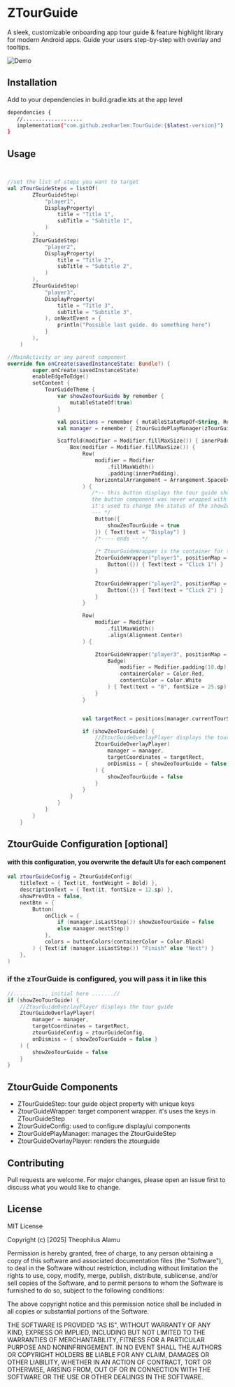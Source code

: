 # ZTourGuide

A sleek, customizable onboarding app tour guide & feature highlight library for modern Android apps.
Guide your users step-by-step with overlay and tooltips.

![Demo](assets/screenshots.gif)

## Installation

Add to your dependencies in build.gradle.kts at the app level

```bash
dependencies {
   //...................
   implementation("com.github.zeoharlem:TourGuide:{$latest-version}")
}
```

## Usage

```kotlin


//set the list of steps you want to target
val zTourGuideSteps = listOf(
        ZTourGuideStep(
            "player1",
            DisplayProperty(
                title = "Title 1",
                subTitle = "Subtitle 1",
            )
        ),
        ZTourGuideStep(
            "player2",
            DisplayProperty(
                title = "Title 2",
                subTitle = "Subtitle 2",
            )
        ),
        ZTourGuideStep(
            "player3",
            DisplayProperty(
                title = "Title 3",
                subTitle = "Subtitle 3",
            ), onNextEvent = {
                println("Possible last guide. do something here")
            }
        ),
    )

//MainActivity or any parent component
override fun onCreate(savedInstanceState: Bundle?) {
        super.onCreate(savedInstanceState)
        enableEdgeToEdge()
        setContent {
            TourGuideTheme {
                var showZeoTourGuide by remember {
                    mutableStateOf(true)
                }

                val positions = remember { mutableStateMapOf<String, Rect>() }
                val manager = remember { ZtourGuidePlayManager(zTourGuideSteps) }

                Scaffold(modifier = Modifier.fillMaxSize()) { innerPadding ->
                    Box(modifier = Modifier.fillMaxSize()) {
                        Row(
                            modifier = Modifier
                                .fillMaxWidth()
                                .padding(innerPadding),
                            horizontalArrangement = Arrangement.SpaceEvenly
                        ) {
                           /*-- this button displays the tour guide should it gets to the end. 
                           the button component was never wrapped with ZtourGuideWrapper and 
                           it's used to change the status of the showZeoTourGuide for this use case 
                           --- */
                            Button({
                                showZeoTourGuide = true
                            }) { Text(text = "Display") }
                            /*---- ends ---*/
                            
                            /* ZtourGuideWrapper is the container for the target component */
                            ZtourGuideWrapper("player1", positionMap = positions) {
                                Button({}) { Text(text = "Click 1") }
                            }

                            ZtourGuideWrapper("player2", positionMap = positions) {
                                Button({}) { Text(text = "Click 2") }
                            }
                        }

                        Row(
                            modifier = Modifier
                                .fillMaxWidth()
                                .align(Alignment.Center)
                        ) {

                            ZtourGuideWrapper("player3", positionMap = positions) {
                                Badge(
                                    modifier = Modifier.padding(10.dp),
                                    containerColor = Color.Red,
                                    contentColor = Color.White
                                ) { Text(text = "8", fontSize = 25.sp) }
                            }
                        }


                        val targetRect = positions[manager.currentTourStep?.targetKey]

                        if (showZeoTourGuide) {
                            //ZtourGuideOverlayPlayer displays the tour guide
                            ZtourGuideOverlayPlayer(
                                manager = manager,
                                targetCoordinates = targetRect,
                                onDismiss = { showZeoTourGuide = false }
                            ) {
                                showZeoTourGuide = false
                            }
                        }
                    }
                }
            }
        }
    }

```
## ZtourGuide Configuration [optional]
#### with this configuration, you overwrite the default UIs for each component

```kotlin
val ztourGuideConfig = ZtourGuideConfig(
    titleText = { Text(it, fontWeight = Bold) },
    descriptionText = { Text(it, fontSize = 12.sp) },
    showPrevBtn = false,
    nextBtn = {
        Button(
            onClick = {
                if (manager.isLastStep()) showZeoTourGuide = false
                else manager.nextStep()
            },
            colors = buttonColors(containerColor = Color.Black)
        ) { Text(if (manager.isLastStep()) "Finish" else "Next") }
    },
)
```

### if the zTourGuide is configured, you will pass it in like this
```kotlin
//........... initial here .......//
if (showZeoTourGuide) {
    //ZtourGuideOverlayPlayer displays the tour guide
    ZtourGuideOverlayPlayer(
        manager = manager,
        targetCoordinates = targetRect,
        ztourGuideConfig = ztourGuideConfig,
        onDismiss = { showZeoTourGuide = false }
    ) {
        showZeoTourGuide = false
    }
}
```

## ZtourGuide Components

- ZTourGuideStep: tour guide object property with unique keys
- ZtourGuideWrapper: target component wrapper. it's uses the keys in ZTourGuideStep
- ZtourGuideConfig: used to configure display/ui components
- ZtourGuidePlayManager: manages the ZtourGuideStep
- ZtourGuideOverlayPlayer: renders the ztourguide


## Contributing

Pull requests are welcome. For major changes, please open an issue first
to discuss what you would like to change.

## License

MIT License

Copyright (c) [2025] Theophilus Alamu

Permission is hereby granted, free of charge, to any person obtaining a copy
of this software and associated documentation files (the "Software"), to deal
in the Software without restriction, including without limitation the rights
to use, copy, modify, merge, publish, distribute, sublicense, and/or sell
copies of the Software, and to permit persons to whom the Software is
furnished to do so, subject to the following conditions:

The above copyright notice and this permission notice shall be included in all
copies or substantial portions of the Software.

THE SOFTWARE IS PROVIDED "AS IS", WITHOUT WARRANTY OF ANY KIND, EXPRESS OR
IMPLIED, INCLUDING BUT NOT LIMITED TO THE WARRANTIES OF MERCHANTABILITY,
FITNESS FOR A PARTICULAR PURPOSE AND NONINFRINGEMENT. IN NO EVENT SHALL THE
AUTHORS OR COPYRIGHT HOLDERS BE LIABLE FOR ANY CLAIM, DAMAGES OR OTHER
LIABILITY, WHETHER IN AN ACTION OF CONTRACT, TORT OR OTHERWISE, ARISING FROM,
OUT OF OR IN CONNECTION WITH THE SOFTWARE OR THE USE OR OTHER DEALINGS IN THE
SOFTWARE.